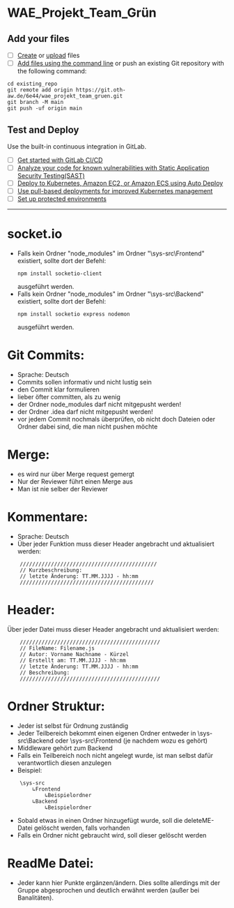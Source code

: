 # WAE_Projekt_Team_Grün


## Add your files

- [ ] [Create](https://docs.gitlab.com/ee/user/project/repository/web_editor.html#create-a-file) or [upload](https://docs.gitlab.com/ee/user/project/repository/web_editor.html#upload-a-file) files
- [ ] [Add files using the command line](https://docs.gitlab.com/ee/gitlab-basics/add-file.html#add-a-file-using-the-command-line) or push an existing Git repository with the following command:

```
cd existing_repo
git remote add origin https://git.oth-aw.de/6e44/wae_projekt_team_gruen.git
git branch -M main
git push -uf origin main
```


## Test and Deploy

Use the built-in continuous integration in GitLab.

- [ ] [Get started with GitLab CI/CD](https://docs.gitlab.com/ee/ci/quick_start/index.html)
- [ ] [Analyze your code for known vulnerabilities with Static Application Security Testing(SAST)](https://docs.gitlab.com/ee/user/application_security/sast/)
- [ ] [Deploy to Kubernetes, Amazon EC2, or Amazon ECS using Auto Deploy](https://docs.gitlab.com/ee/topics/autodevops/requirements.html)
- [ ] [Use pull-based deployments for improved Kubernetes management](https://docs.gitlab.com/ee/user/clusters/agent/)
- [ ] [Set up protected environments](https://docs.gitlab.com/ee/ci/environments/protected_environments.html)

***

# socket.io
- Falls kein Ordner "node_modules" im Ordner "\sys-src\Frontend" existiert, sollte dort der Befehl:
	```
	npm install socketio-client
	```
	ausgeführt werden.
- Falls kein Ordner "node_modules" im Ordner "\sys-src\Backend" existiert, sollte dort der Befehl:
	```
	npm install socketio express nodemon
	```
	ausgeführt werden.

# Git Commits:
- Sprache: Deutsch
- Commits sollen informativ und nicht lustig sein
- den Commit klar formulieren
- lieber öfter committen, als zu wenig
- der Ordner node_modules darf nicht mitgepusht werden!
- der Ordner .idea darf nicht mitgepusht werden!
- vor jedem Commit nochmals überprüfen, ob nicht doch Dateien oder Ordner dabei sind, die man nicht pushen möchte

# Merge:
- es wird nur über Merge request gemergt
- Nur der Reviewer führt einen Merge aus
- Man ist nie selber der Reviewer

# Kommentare:
- Sprache: Deutsch
- Über jeder Funktion muss dieser Header angebracht und aktualisiert werden:
```
	////////////////////////////////////////////
	// Kurzbeschreibung:
	// letzte Änderung: TT.MM.JJJJ - hh:mm
	///////////////////////////////////////////
```

# Header:
Über jeder Datei muss dieser Header angebracht und aktualisiert werden:
```
	/////////////////////////////////////////////
	// FileName: Filename.js
	// Autor: Vorname Nachname - Kürzel
	// Erstellt am: TT.MM.JJJJ - hh:mm
	// letzte Änderung: TT.MM.JJJJ - hh:mm
	// Beschreibung: 
	/////////////////////////////////////////////
```

# Ordner Struktur:
- Jeder ist selbst für Ordnung zuständig
- Jeder Teilbereich bekommt einen eigenen Ordner entweder in \sys-src\Backend oder \sys-src\Frontend (je nachdem wozu es gehört)
- Middleware gehört zum Backend
- Falls ein Teilbereich noch nicht angelegt wurde, ist man selbst dafür verantwortlich diesen anzulegen
- Beispiel:
```
	\sys-src
		↳Frontend
			↳Beispielordner
		↳Backend
			↳Beispielordner
```
- Sobald etwas in einen Ordner hinzugefügt wurde, soll die deleteME-Datei gelöscht werden, falls vorhanden
- Falls ein Ordner nicht gebraucht wird, soll dieser gelöscht werden

# ReadMe Datei:
- Jeder kann hier Punkte ergänzen/ändern. Dies sollte allerdings mit der Gruppe abgesprochen und deutlich erwähnt werden (außer bei Banalitäten).
